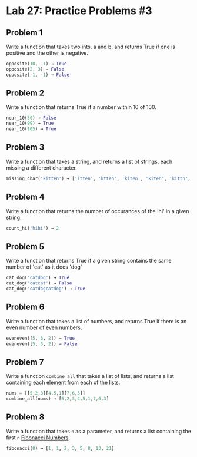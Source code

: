 # Lab 27: Practice Problems #3


## Problem 1

Write a function that takes two ints, a and b, and returns True if one is positive and the other is negative.

```python
opposite(10, -1) → True
opposite(2, 3) → False
opposite(-1, -1) → False
```
## Problem 2

Write a function that returns True if a number within 10 of 100.

```python
near_10(50) → False
near_10(99) → True
near_10(105) → True
```


## Problem 3

Write a function that takes a string, and returns a list of strings, each missing a different character.

```python
missing_char('kitten') → ['itten', 'ktten', 'kiten', 'kiten', 'kittn', 'kitte']
```


## Problem 4

Write a function that returns the number of occurances of the 'hi' in a given string.

```python
count_hi('hihi') → 2
```

## Problem 5

Write a function that returns True if a given string contains the same number of 'cat' as it does 'dog'

```python
cat_dog('catdog') → True
cat_dog('catcat') → False
cat_dog('catdogcatdog') → True
```

## Problem 6

Write a function that takes a list of numbers, and returns True if there is an even number of even numbers.

```python
eveneven([5, 6, 2]) → True
eveneven([5, 5, 2]) → False
```


## Problem 7

Write a function `combine_all` that takes a list of lists, and returns a list containing each element from each of the lists.

```python
nums = [[5,2,3][4,5,1][7,6,3]]
combine_all(nums) → [5,2,3,4,5,1,7,6,3]
```


## Problem 8

Write a function that takes `n` as a parameter, and returns a list containing the first `n` [Fibonacci Numbers](https://en.wikipedia.org/wiki/Fibonacci_number).

```python
fibonacci(8) → [1, 1, 2, 3, 5, 8, 13, 21]
```





